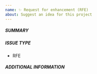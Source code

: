 ```yaml
---
name: ✨ Request for enhancement (RFE)
about: Suggest an idea for this project
---
```


##### SUMMARY

##### ISSUE TYPE
- RFE

##### ADDITIONAL INFORMATION

